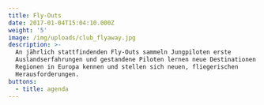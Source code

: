 ```yaml
---
title: Fly-Outs
date: 2017-01-04T15:04:10.000Z
weight: '5'
image: /img/uploads/club_flyaway.jpg
description: >-
  An jährlich stattfindenden Fly-Outs sammeln Jungpiloten erste
  Auslandserfahrungen und gestandene Piloten lernen neue Destinationen und
  Regionen in Europa kennen und stellen sich neuen, fliegerischen
  Herausforderungen.
buttons:
  - title: agenda
---
```


